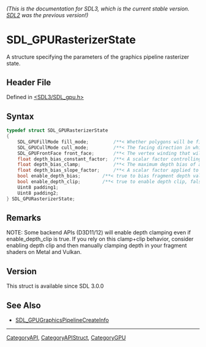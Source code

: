 ###### (This is the documentation for SDL3, which is the current stable version. [SDL2](https://wiki.libsdl.org/SDL2/) was the previous version!)
# SDL_GPURasterizerState

A structure specifying the parameters of the graphics pipeline rasterizer state.

## Header File

Defined in [<SDL3/SDL_gpu.h>](https://github.com/libsdl-org/SDL/blob/main/include/SDL3/SDL_gpu.h)

## Syntax

```c
typedef struct SDL_GPURasterizerState
{
    SDL_GPUFillMode fill_mode;         /**< Whether polygons will be filled in or drawn as lines. */
    SDL_GPUCullMode cull_mode;         /**< The facing direction in which triangles will be culled. */
    SDL_GPUFrontFace front_face;       /**< The vertex winding that will cause a triangle to be determined as front-facing. */
    float depth_bias_constant_factor;  /**< A scalar factor controlling the depth value added to each fragment. */
    float depth_bias_clamp;            /**< The maximum depth bias of a fragment. */
    float depth_bias_slope_factor;     /**< A scalar factor applied to a fragment's slope in depth calculations. */
    bool enable_depth_bias;        /**< true to bias fragment depth values. */
    bool enable_depth_clip;        /**< true to enable depth clip, false to enable depth clamp. */
    Uint8 padding1;
    Uint8 padding2;
} SDL_GPURasterizerState;
```

## Remarks

NOTE: Some backend APIs (D3D11/12) will enable depth clamping even if
enable_depth_clip is true. If you rely on this clamp+clip behavior,
consider enabling depth clip and then manually clamping depth in your
fragment shaders on Metal and Vulkan.

## Version

This struct is available since SDL 3.0.0

## See Also

- [SDL_GPUGraphicsPipelineCreateInfo](SDL_GPUGraphicsPipelineCreateInfo)

----
[CategoryAPI](CategoryAPI), [CategoryAPIStruct](CategoryAPIStruct), [CategoryGPU](CategoryGPU)

